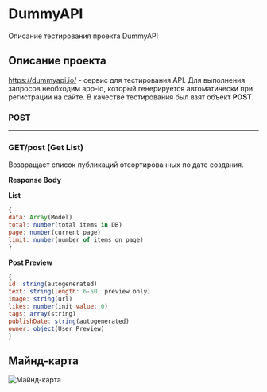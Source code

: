 # DummyAPI
Описание тестирования проекта DummyAPI

## Описание проекта
https://dummyapi.io/ - сервис для тестирования API. Для выполнения запросов необходим app-id, который генерируется автоматически при регистрации на сайте. В качестве тестирования был взят объект **POST**.

### POST
____

### GET/post (Get List)
Возвращает список публикаций отсортированных по дате создания.

**Response Body**

**List**
```js
{
data: Array(Model)
total: number(total items in DB)
page: number(current page)
limit: number(number of items on page)
}
```

**Post Preview**
```js
{
id: string(autogenerated)
text: string(length: 6-50, preview only)
image: string(url)
likes: number(init value: 0)
tags: array(string)
publishDate: string(autogenerated)
owner: object(User Preview)
}
```

## Майнд-карта
![Майнд-карта](https://i.imgur.com/wedjtFJ.png "Майнд-карта")



